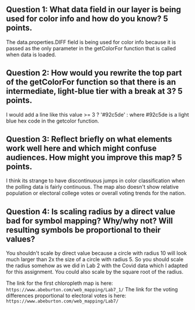 ## Question 1: What data field in our layer is being used for color info and how do you know? 5 points. 

The data.properties.DIFF field is being used for color info because it is passed as the only parameter in
the getColorFor function that is called when data is loaded.

## Question 2: How would you rewrite the top part of the getColorFor function so that there is an intermediate, light-blue tier with a break at 3? 5 points. 

I would add a line like this value >= 3 ? '#92c5de' : where #92c5de is a light blue hex code in the getcolor function.

## Question 3: Reflect briefly on what elements work well here and which might confuse audiences. How might you improve this map? 5 points.

I think its strange to have discontinuous jumps in color classification when the polling data is fairly continuous. The map also doesn't show relative population or electoral college votes or overall voting trends for the nation.

## Question 4: Is scaling radius by a direct value bad for symbol mapping? Why/why not? Will resulting symbols be proportional to their values?
You shouldn't scale by direct value because a circle with radius 10 will look much larger than 2x the size of a circle with radius 5. So you should scale the radius somehow as we did in Lab 2 with the Covid data which I adapted for this assignment. You could also scale by the square root of the radius.

The link for the first chloropleth map is here: `https://www.abeburton.com/web_mapping/Lab7_1/`
The link for the voting differences proportional to electoral votes is here: `https://www.abeburton.com/web_mapping/Lab7/`

